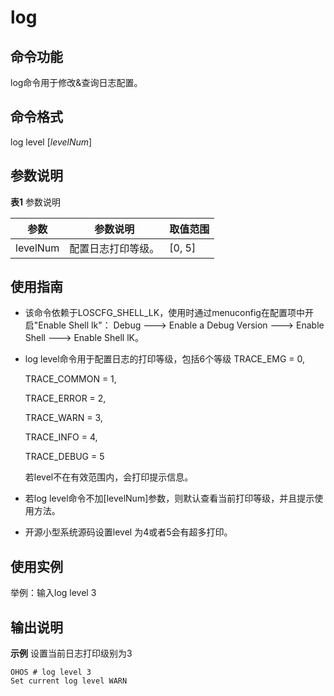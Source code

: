 # log


## 命令功能

log命令用于修改&amp;查询日志配置。


## 命令格式

log level [_levelNum_]


## 参数说明

**表1** 参数说明

| 参数 | 参数说明 | 取值范围 | 
| -------- | -------- | -------- |
| levelNum | 配置日志打印等级。 | [0, 5] | 


## 使用指南

- 该命令依赖于LOSCFG_SHELL_LK，使用时通过menuconfig在配置项中开启"Enable Shell lk"：
  Debug ---&gt; Enable a Debug Version ---&gt; Enable Shell ---&gt; Enable Shell lK。

- log level命令用于配置日志的打印等级，包括6个等级
  TRACE_EMG = 0,

  TRACE_COMMON = 1,

  TRACE_ERROR = 2,

  TRACE_WARN = 3,

  TRACE_INFO = 4,

  TRACE_DEBUG = 5

  若level不在有效范围内，会打印提示信息。

- 若log level命令不加[levelNum]参数，则默认查看当前打印等级，并且提示使用方法。

- 开源小型系统源码设置level 为4或者5会有超多打印。


## 使用实例

举例：输入log level 3


## 输出说明

**示例** 设置当前日志打印级别为3


```
OHOS # log level 3
Set current log level WARN
```
